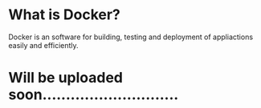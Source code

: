 # What is Docker?

Docker is an software for building, testing and deployment of appliactions easily and efficiently.

# Will be uploaded soon.............................

